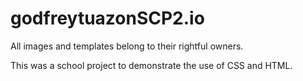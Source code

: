 # godfreytuazonSCP2.io

All images and templates belong to their rightful owners.

This was a school project to demonstrate the use of CSS and HTML.
